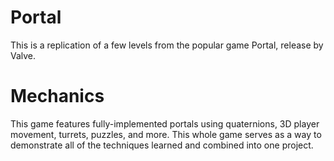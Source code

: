 # Portal
This is a replication of a few levels from the popular game Portal, release by Valve.

# Mechanics
This game features fully-implemented portals using quaternions, 3D player movement, turrets, puzzles, and more.
This whole game serves as a way to demonstrate all of the techniques learned and combined into one project.
